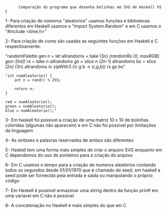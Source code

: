           Comparação do programa que desenha bolinhas em SVG de Haskell VS C
          
1- Para criação de núemros "aleatorios" usamos funções e bibliotecas diferentes em Haskell usamos o "import System.Random" e em C usamos o "#include <time.h>"

2- Para criação de cores são usadas as seguintes funções em Haskell e C respectivamente:


 "randomPalette gen n = 
  let allrandoms = take (3*n) (randomRs (0, maxRGB) gen::[Int])
      rs = take n allrandoms
      gs = slice n (2*n-1) allrandoms
      bs = slice (2*n) (3*n) allrandoms
   in zipWith3 (\r g b -> (r,g,b)) rs gs bs"
   
   
   
    "int numAleatorio() {
        int n = rand() % 255;

        return n;
    }
   
    red = numAleatorio();
    green = numAleatorio();
    blue = numAleatorio();"
    
3- Em haskell foi possivel a criação de uma matriz 10 x 10 de bolinhas coloridas (algumas não aparecem) e em C não foi possivel por limitações da linguagem

4- As sintaxes e palavras reservadas de ambos são diferentes

5- Haskell tem uma forma mais simples de criar o arquivo SVG enquanto em C dependemos do uso de ponteiros para a criação do arquivo

6- Em C usamos o tempo para a criação de numeros aleatórios contando todos os segundos desde 01/01/1970 que é chamado de seed, em haskell a seed pode ser fornecida pela entrada e saida ou manipulando o próprio código

7- Em Haskell é possivel armazenar uma string dentro da função printf em uma variavel em C não é possivel

8- A concatenação no Haskell é mais simples do que em C

